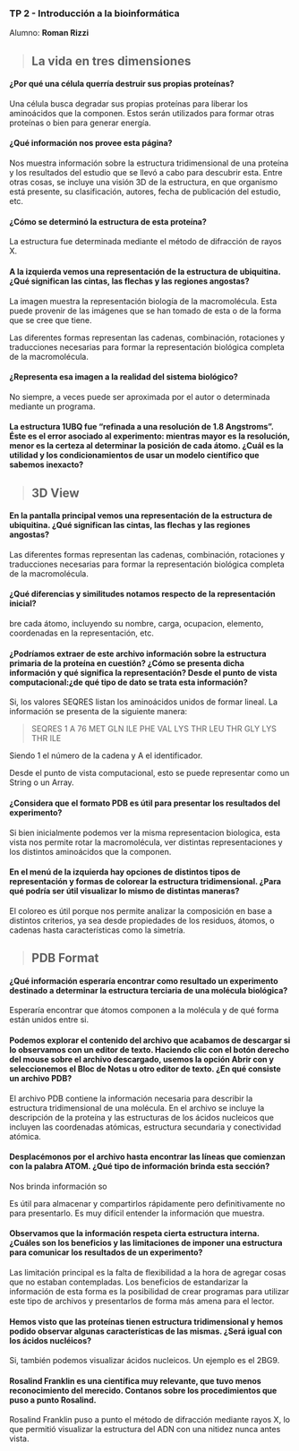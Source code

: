 ### TP 2 - Introducción a la bioinformática
Alumno: __Roman Rizzi__
 
> ## La vida en tres dimensiones
 
#### ¿Por qué una célula querría destruir sus propias proteínas?
 
Una célula busca degradar sus propias proteínas para liberar los aminoácidos que la componen. Estos serán utilizados para formar otras proteínas o bien para generar energía.
 
#### ¿Qué información nos provee esta página?
 
Nos muestra información sobre la estructura tridimensional de una proteína y los resultados del estudio que se llevó a cabo para descubrir esta. Entre otras cosas, se incluye una visión 3D de la estructura, en que organismo está presente, su clasificación, autores, fecha de publicación del estudio, etc.
 
#### ¿Cómo se determinó la estructura de esta proteína?
 
La estructura fue determinada mediante el método de difracción de rayos X.
 
#### A la izquierda vemos una representación de la estructura de ubiquitina. ¿Qué significan las cintas, las flechas y las regiones angostas?
 
La imagen muestra la representación biología de la macromolécula. Esta puede provenir de las imágenes que se han tomado de esta o de la forma que se cree que tiene.
 
Las diferentes formas representan las cadenas, combinación, rotaciones y traducciones necesarias para formar la representación biológica completa de la macromolécula.
 
#### ¿Representa esa imagen a la realidad del sistema biológico?
 
No siempre, a veces puede ser aproximada por el autor o determinada mediante un programa.
 
#### La estructura 1UBQ fue “refinada a una resolución de 1.8 Angstroms”. Éste es el error asociado al experimento: mientras mayor es la resolución, menor es la certeza al determinar la posición de cada átomo. ¿Cuál es la utilidad y los condicionamientos de usar un modelo científico que sabemos inexacto?
 
> ## 3D View
 
#### En la pantalla principal vemos una representación de la estructura de ubiquitina. ¿Qué significan las cintas, las flechas y las regiones angostas?
 
Las diferentes formas representan las cadenas, combinación, rotaciones y traducciones necesarias para formar la representación biológica completa de la macromolécula.
 
 
#### ¿Qué diferencias y similitudes notamos respecto de la representación inicial?
bre cada átomo, incluyendo su nombre, carga, ocupacion, elemento, coordenadas en la representación, etc.
 
#### ¿Podríamos extraer de este archivo información sobre la estructura primaria de la proteína en cuestión? ¿Cómo se presenta dicha información y qué significa la representación? Desde el punto de vista computacional:¿de qué tipo de dato se trata esta información?
 
Si, los valores SEQRES listan los aminoácidos unidos de formar lineal. La información se presenta de la siguiente manera:
 
> SEQRES   1 A   76  MET GLN ILE PHE VAL LYS THR LEU THR GLY LYS THR ILE         
 
Siendo 1 el número de la cadena y A el identificador.
 
Desde el punto de vista computacional, esto se puede representar como un String o un Array.
 
 
#### ¿Considera que el formato PDB es útil para presentar los resultados del experimento?
Si bien inicialmente podemos ver la misma representacion biologica, esta vista nos permite rotar la macromolécula, ver distintas representaciones y los distintos aminoácidos que la componen.
 
#### En el menú de la izquierda hay opciones de distintos tipos de representación y formas de colorear la estructura tridimensional. ¿Para qué podría ser útil visualizar lo mismo de distintas maneras?
 
El coloreo es útil porque nos permite analizar la composición en base a distintos criterios, ya sea desde propiedades de los residuos, átomos, o cadenas hasta características como la simetría.
 
 
> ## PDB Format
 
#### ¿Qué información esperaría encontrar como resultado un experimento destinado a determinar la estructura terciaria de una molécula biológica?
 
Esperaría encontrar que átomos componen a la molécula y de qué forma están unidos entre si.
 
#### Podemos explorar el contenido del archivo que acabamos de descargar si lo observamos con un editor de texto. Haciendo clic con el botón derecho del mouse sobre el archivo descargado, usemos la opción ​Abrir con y seleccionemos el ​Bloc de Notas u otro editor de texto. ¿En qué consiste un archivo PDB?
 
El archivo PDB contiene la información necesaria para describir la estructura tridimensional de una molécula. En el archivo se incluye la descripción de la proteína y las estructuras de los ácidos nucleicos que incluyen las coordenadas atómicas, estructura secundaria y conectividad atómica.
 
#### Desplacémonos por el archivo hasta encontrar las líneas que comienzan con la palabra ATOM. ¿Qué tipo de información brinda esta sección?
 
Nos brinda información so
 
Es útil para almacenar y compartirlos rápidamente pero definitivamente no para presentarlo. Es muy difícil entender la información que muestra.
 
#### Observamos que la información respeta cierta estructura interna. ¿Cuáles son los beneficios y las limitaciones de imponer una estructura para comunicar los resultados de un experimento?
 
Las limitación principal es la falta de flexibilidad a la hora de agregar cosas que no estaban contempladas. Los beneficios de estandarizar la información de esta forma es la posibilidad de crear programas para utilizar este tipo de archivos y presentarlos de forma más amena para el lector.
 
#### Hemos visto que las proteínas tienen estructura tridimensional y hemos podido observar algunas características de las mismas. ¿Será igual con los ácidos nucléicos?
 
Si, también podemos visualizar ácidos nucleicos. Un ejemplo es el 2BG9.
 
 
#### Rosalind Franklin es una científica muy relevante, que tuvo menos reconocimiento del merecido. Contanos sobre los procedimientos que puso a punto Rosalind.
 
Rosalind Franklin puso a punto el método de difracción mediante rayos X, lo que permitió visualizar la estructura del ADN con una nitidez nunca antes vista.
 
 
